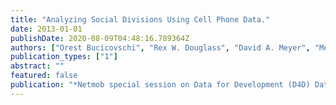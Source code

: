 ```yaml
---
title: "Analyzing Social Divisions Using Cell Phone Data."
date: 2013-01-01
publishDate: 2020-08-09T04:48:16.789364Z
authors: ["Orest Bucicovschi", "Rex W. Douglass", "David A. Meyer", "Megha Ram", "David Rideout", "Dongjin Song"]
publication_types: ["1"]
abstract: ""
featured: false
publication: "*Netmob special session on Data for Development (D4D) Data Challenge*"
---
```


